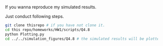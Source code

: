 If you wanna reproduce my simulated results. 

Just conduct following steps.
```bash
git clone thisrepo # if you have not clone it.
cd this repo/homeworks/HW1/scripts/Q4.8
python Plotting.py
cd ../../simulation_figures/Q4.8 # the simulated results will be plotted here.
